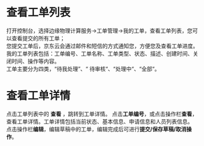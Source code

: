 # 查看工单列表

打开控制台，选择边缘物理计算服务->工单管理->我的工单，查看工单列表，您可以查看提交的所有工单；</br>
您提交工单后，京东云会通过邮件和短信的方式通知您，方便您及查看工单进度。</br>
我的工单列表包括：工单编号、工单名称、工单类型、状态、描述、创建时间、关闭时间、操作等内容。 </br>
工单主要分为四类，“待我处理”、“ 待审核“、“处理中“、“全部“。

# 查看工单详情

点击工单列表中的 **查看** ，跳转到工单详情。 点击**工单编号**，或点击操作栏**查看**，查看工单详情。工单详情包括当前状态、基本信息、申请信息和人员列表信息。 点击操作栏**编辑**，编辑草稿中的工单，编辑完成后可进行**提交/保存草稿/取消操作**。
